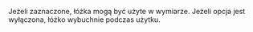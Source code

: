 Jeżeli zaznaczone, łóżka mogą być użyte w wymiarze. Jeżeli opcja jest wyłączona, łóżko wybuchnie podczas użytku.
